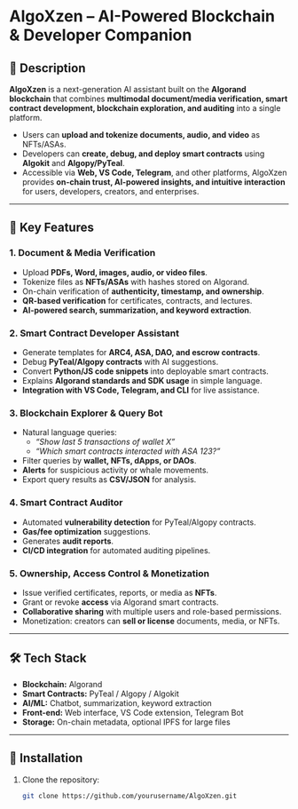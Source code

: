 # AlgoXzen – AI-Powered Blockchain & Developer Companion

## 📌 Description
**AlgoXzen** is a next-generation AI assistant built on the **Algorand blockchain** that combines **multimodal document/media verification, smart contract development, blockchain exploration, and auditing** into a single platform.  

- Users can **upload and tokenize documents, audio, and video** as NFTs/ASAs.  
- Developers can **create, debug, and deploy smart contracts** using **Algokit** and **Algopy/PyTeal**.  
- Accessible via **Web, VS Code, Telegram**, and other platforms, AlgoXzen provides **on-chain trust, AI-powered insights, and intuitive interaction** for users, developers, creators, and enterprises.

---

## 🔑 Key Features

### 1. Document & Media Verification
- Upload **PDFs, Word, images, audio, or video files**.  
- Tokenize files as **NFTs/ASAs** with hashes stored on Algorand.  
- On-chain verification of **authenticity, timestamp, and ownership**.  
- **QR-based verification** for certificates, contracts, and lectures.  
- **AI-powered search, summarization, and keyword extraction**.

### 2. Smart Contract Developer Assistant
- Generate templates for **ARC4, ASA, DAO, and escrow contracts**.  
- Debug **PyTeal/Algopy contracts** with AI suggestions.  
- Convert **Python/JS code snippets** into deployable smart contracts.  
- Explains **Algorand standards and SDK usage** in simple language.  
- **Integration with VS Code, Telegram, and CLI** for live assistance.

### 3. Blockchain Explorer & Query Bot
- Natural language queries:
  - *“Show last 5 transactions of wallet X”*  
  - *“Which smart contracts interacted with ASA 123?”*  
- Filter queries by **wallet, NFTs, dApps, or DAOs**.  
- **Alerts** for suspicious activity or whale movements.  
- Export query results as **CSV/JSON** for analysis.

### 4. Smart Contract Auditor
- Automated **vulnerability detection** for PyTeal/Algopy contracts.  
- **Gas/fee optimization** suggestions.  
- Generates **audit reports**.  
- **CI/CD integration** for automated auditing pipelines.

### 5. Ownership, Access Control & Monetization
- Issue verified certificates, reports, or media as **NFTs**.  
- Grant or revoke **access** via Algorand smart contracts.  
- **Collaborative sharing** with multiple users and role-based permissions.  
- Monetization: creators can **sell or license** documents, media, or NFTs.

---

## 🛠️ Tech Stack
- **Blockchain:** Algorand  
- **Smart Contracts:** PyTeal / Algopy / Algokit  
- **AI/ML:** Chatbot, summarization, keyword extraction  
- **Front-end:** Web interface, VS Code extension, Telegram Bot  
- **Storage:** On-chain metadata, optional IPFS for large files  

---

## 🚀 Installation
1. Clone the repository:  
   ```bash
   git clone https://github.com/yourusername/AlgoXzen.git
